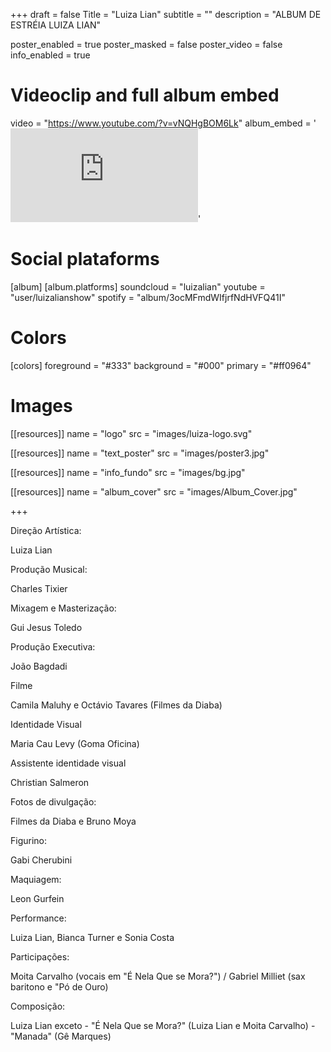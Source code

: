 +++
draft = false
Title = "Luiza Lian"
subtitle = ""
description = "ALBUM DE ESTRÉIA LUIZA LIAN"

poster_enabled = true
poster_masked = false
poster_video = false
info_enabled = true

# Videoclip and full album embed
video = "https://www.youtube.com/?v=vNQHgBOM6Lk"
album_embed = '<iframe scrolling="no" frameborder="no" src="https://w.soundcloud.com/player/?url=https%3A//api.soundcloud.com/playlists/86649977&auto_play=false&hide_related=true&show_comments=false&show_user=false&show_reposts=false&visual=false&show_artwork=false"></iframe>'

# Social plataforms
[album]
  [album.platforms]
    soundcloud = "luizalian"
    youtube = "user/luizalianshow"
    spotify = "album/3ocMFmdWIfjrfNdHVFQ41I"

# Colors
[colors]
  foreground =  "#333"
  background =  "#000"
  primary    =  "#ff0964"

# Images
[[resources]]
  name = "logo"
  src = "images/luiza-logo.svg"

[[resources]]
  name = "text_poster"
  src = "images/poster3.jpg"

[[resources]]
  name = "info_fundo"
  src = "images/bg.jpg"

[[resources]]
  name = "album_cover"
  src = "images/Album_Cover.jpg"

+++

<div class="ficha_tecnica">
  <div><label>Direção Artística:</label><p>Luiza Lian</p></div>
  <div><label>Produção Musical:</label><p>Charles Tixier</p></div>
  <div><label>Mixagem e Masterização:</label><p> Gui Jesus Toledo</p></div>
  <div><label>Produção Executiva:</label><p> João Bagdadi</p></div>
  <div><label>Filme</label><p> Camila Maluhy e Octávio Tavares (Filmes da Diaba)</p></div>
  <div><label>Identidade Visual</label><p> Maria Cau Levy (Goma Oficina)</p></div>
  <div><label>Assistente identidade visual</label><p> Christian Salmeron</p></div>
  <div><label>Fotos de divulgação:</label><p>Filmes da Diaba e Bruno Moya</p></div>
  <div><label>Figurino:</label><p> Gabi Cherubini</p></div>
  <div><label>Maquiagem:</label><p> Leon Gurfein</p></div>
  <div><label>Performance:</label><p> Luiza Lian, Bianca Turner e Sonia Costa</p></div>
  <div><label>Participações:</label><p> Moita Carvalho (vocais em "É Nela Que se Mora?") / Gabriel Milliet (sax baritono e "Pó de Ouro)</p></div>
  <div><label>Composição:</label><p>Luiza Lian exceto - "É Nela Que se Mora?" (Luiza Lian e Moita Carvalho) - "Manada" (Gê Marques)</p></div>
</div>